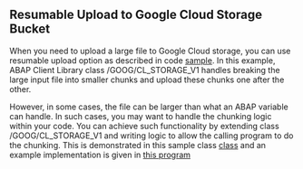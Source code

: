 Resumable Upload to Google Cloud Storage Bucket
-----------------------------------------------
When you need to upload a large file to Google Cloud storage, you can use resumable upload option as described in code [sample](https://cloud.google.com/solutions/sap/docs/abap-sdk/samples/gcs-upload-file-chunking-customer-supplied-key). In this example, ABAP Client Library class /GOOG/CL_STORAGE_V1 handles breaking the large input file into smaller chunks and upload these chunks one after the other.

However, in some cases, the file can be larger than what an ABAP variable can handle. In such cases, you may want to handle the chunking logic within your code. You can achieve such functionality by extending class /GOOG/CL_STORAGE_V1 and writing logic to allow the calling program to do the chunking. This is demonstrated in this sample class [class](zcl_storage_v1_resumable.clas.abap) and an example implementation is given in [this program](zr_storage_resumable_upload.prog.abap)



